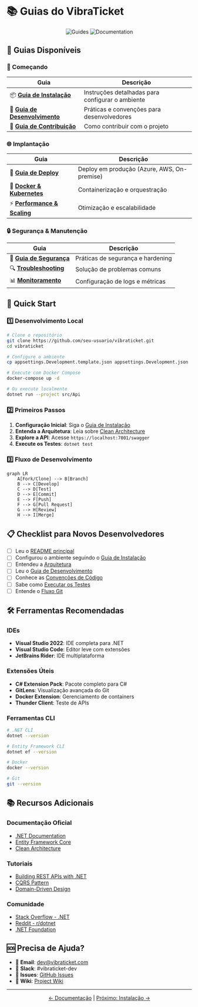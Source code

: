 # 📚 Guias do VibraTicket

<div align="center">

![Guides](https://img.shields.io/badge/Guides-Complete-green?style=for-the-badge)
![Documentation](https://img.shields.io/badge/Documentation-Updated-blue?style=for-the-badge)

</div>

## 📑 Guias Disponíveis

### 🚀 Começando

| Guia | Descrição |
|------|-----------|
| 📦 [**Guia de Instalação**](./installation.md) | Instruções detalhadas para configurar o ambiente |
| 🔧 [**Guia de Desenvolvimento**](./development.md) | Práticas e convenções para desenvolvedores |
| 🤝 [**Guia de Contribuição**](./contributing.md) | Como contribuir com o projeto |

### 🌐 Implantação

| Guia | Descrição |
|------|-----------|
| 🚢 [**Guia de Deploy**](./deployment.md) | Deploy em produção (Azure, AWS, On-premise) |
| 🐳 [**Docker & Kubernetes**](./docker-k8s.md) | Containerização e orquestração |
| ⚡ [**Performance & Scaling**](./performance.md) | Otimização e escalabilidade |

### 🔒 Segurança & Manutenção

| Guia | Descrição |
|------|-----------|
| 🔐 [**Guia de Segurança**](./security.md) | Práticas de segurança e hardening |
| 🔍 [**Troubleshooting**](./troubleshooting.md) | Solução de problemas comuns |
| 📊 [**Monitoramento**](./monitoring.md) | Configuração de logs e métricas |

## 🎯 Quick Start

### 1️⃣ Desenvolvimento Local

```bash
# Clone o repositório
git clone https://github.com/seu-usuario/vibraticket.git
cd vibraticket

# Configure o ambiente
cp appsettings.Development.template.json appsettings.Development.json

# Execute com Docker Compose
docker-compose up -d

# Ou execute localmente
dotnet run --project src/Api
```

### 2️⃣ Primeiros Passos

1. **Configuração Inicial**: Siga o [Guia de Instalação](./installation.md)
2. **Entenda a Arquitetura**: Leia sobre [Clean Architecture](../architecture/README.md)
3. **Explore a API**: Acesse `https://localhost:7001/swagger`
4. **Execute os Testes**: `dotnet test`

### 3️⃣ Fluxo de Desenvolvimento

```mermaid
graph LR
    A[Fork/Clone] --> B[Branch]
    B --> C[Develop]
    C --> D[Test]
    D --> E[Commit]
    E --> F[Push]
    F --> G[Pull Request]
    G --> H[Review]
    H --> I[Merge]
```

## 📋 Checklist para Novos Desenvolvedores

- [ ] Leu o [README principal](../../README.md)
- [ ] Configurou o ambiente seguindo o [Guia de Instalação](./installation.md)
- [ ] Entendeu a [Arquitetura](../architecture/README.md)
- [ ] Leu o [Guia de Desenvolvimento](./development.md)
- [ ] Conhece as [Convenções de Código](./development.md#convenções-de-código)
- [ ] Sabe como [Executar os Testes](./development.md#testes)
- [ ] Entende o [Fluxo Git](./contributing.md#fluxo-git)

## 🛠️ Ferramentas Recomendadas

### IDEs
- **Visual Studio 2022**: IDE completa para .NET
- **Visual Studio Code**: Editor leve com extensões
- **JetBrains Rider**: IDE multiplataforma

### Extensões Úteis
- **C# Extension Pack**: Pacote completo para C#
- **GitLens**: Visualização avançada do Git
- **Docker Extension**: Gerenciamento de containers
- **Thunder Client**: Teste de APIs

### Ferramentas CLI
```bash
# .NET CLI
dotnet --version

# Entity Framework CLI
dotnet ef --version

# Docker
docker --version

# Git
git --version
```

## 📚 Recursos Adicionais

### Documentação Oficial
- [.NET Documentation](https://docs.microsoft.com/dotnet/)
- [Entity Framework Core](https://docs.microsoft.com/ef/core/)
- [Clean Architecture](https://blog.cleancoder.com/uncle-bob/2012/08/13/the-clean-architecture.html)

### Tutoriais
- [Building REST APIs with .NET](https://docs.microsoft.com/aspnet/core/web-api/)
- [CQRS Pattern](https://docs.microsoft.com/azure/architecture/patterns/cqrs)
- [Domain-Driven Design](https://martinfowler.com/tags/domain%20driven%20design.html)

### Comunidade
- [Stack Overflow - .NET](https://stackoverflow.com/questions/tagged/.net)
- [Reddit - r/dotnet](https://www.reddit.com/r/dotnet/)
- [.NET Foundation](https://dotnetfoundation.org/)

## 🆘 Precisa de Ajuda?

- 📧 **Email**: dev@vibraticket.com
- 💬 **Slack**: #vibraticket-dev
- 🐛 **Issues**: [GitHub Issues](https://github.com/seu-usuario/vibraticket/issues)
- 📖 **Wiki**: [Project Wiki](https://github.com/seu-usuario/vibraticket/wiki)

---

<div align="center">

[← Documentação](../README.md) | [Próximo: Instalação →](./installation.md)

</div>